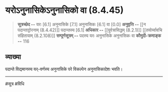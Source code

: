 # यरोऽनुनासिकेऽनुनासिको वा (8.4.45)
> **सूत्रच्छेद --** यरः [6.1] अनुनासिके [7.1] अनुनासिकः [6.1] वा [0.0]
> **अनुवृत्ति --** [[न पदान्ताट्टोरनाम् (8.4.42)]] पदान्तस्य [6.1]
> **अधिकार --** [[पूर्वत्रासिद्धम् (8.2.1)]] [[तयोर्य्वावचि संहितायाम्  (8.2.108)]]
> **सम्पूर्णसूत्रम् --** पदस्य यरः अनुनासिके अनुनासिकः वा
> **कौमुदी-क्रमाङ्क --** 116

## व्याख्या

पदान्ते विद्यमानस्य यर्-वर्णस्य अनुनासिके परे विकल्पेन अनुनासिकादेशः भवति।

---
#सूत्र #विधि 